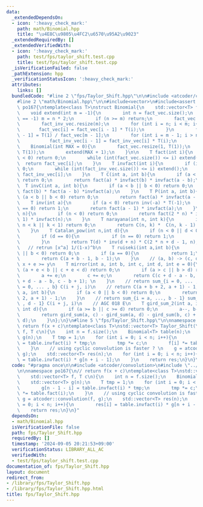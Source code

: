 ```yaml
---
data:
  _extendedDependsOn:
  - icon: ':heavy_check_mark:'
    path: math/Binomial.hpp
    title: "\u4E8C\u9805\u4FC2\u6570\u95A2\u9023"
  _extendedRequiredBy: []
  _extendedVerifiedWith:
  - icon: ':heavy_check_mark:'
    path: test/fps/taylor_shift.test.cpp
    title: test/fps/taylor_shift.test.cpp
  _isVerificationFailed: false
  _pathExtension: hpp
  _verificationStatusIcon: ':heavy_check_mark:'
  attributes:
    links: []
  bundledCode: "#line 2 \"fps/Taylor_Shift.hpp\"\n\n#include <atcoder/convolution>\n\
    #line 2 \"math/Binomial.hpp\"\n\n#include<vector>\n#include<assert.h>\n\nnamespace\
    \ po167{\ntemplate<class T>\nstruct Binomial{\n    std::vector<T> fact_vec, fact_inv_vec;\n\
    \    void extend(int m = -1){\n        int n = fact_vec.size();\n        if (m\
    \ == -1) m = n * 2;\n        if (n >= m) return;\n        fact_vec.resize(m);\n\
    \        fact_inv_vec.resize(m);\n        for (int i = n; i < m; i++){\n     \
    \       fact_vec[i] = fact_vec[i - 1] * T(i);\n        }\n        fact_inv_vec[m\
    \ - 1] = T(1) / fact_vec[m - 1];\n        for (int i = m - 1; i > n; i--){\n \
    \           fact_inv_vec[i - 1] = fact_inv_vec[i] * T(i);\n        }\n    }\n\
    \    Binomial(int MAX = 0){\n        fact_vec.resize(1, T(1));\n        fact_inv_vec.resize(1,\
    \ T(1));\n        extend(MAX + 1);\n    }\n\n    T fact(int i){\n        if (i\
    \ < 0) return 0;\n        while (int(fact_vec.size()) <= i) extend();\n      \
    \  return fact_vec[i];\n    }\n    T invfact(int i){\n        if (i < 0) return\
    \ 0;\n        while (int(fact_inv_vec.size()) <= i) extend();\n        return\
    \ fact_inv_vec[i];\n    }\n    T C(int a, int b){\n        if (a < b || b < 0)\
    \ return 0;\n        return fact(a) * invfact(b) * invfact(a - b);\n    }\n  \
    \  T invC(int a, int b){\n        if (a < b || b < 0) return 0;\n        return\
    \ fact(b) * fact(a - b) *invfact(a);\n    }\n    T P(int a, int b){\n        if\
    \ (a < b || b < 0) return 0;\n        return fact(a) * invfact(a - b);\n    }\n\
    \    T inv(int a){\n        if (a < 0) return inv(-a) * T(-1);\n        if (a\
    \ == 0) return 1;\n        return fact(a - 1) * invfact(a);\n    }\n    T Catalan(int\
    \ n){\n        if (n < 0) return 0;\n        return fact(2 * n) * invfact(n +\
    \ 1) * invfact(n);\n    }\n    T narayana(int n, int k){\n        if (n <= 0 ||\
    \ n < k || k < 1) return 0;\n        return C(n, k) *  C(n, k - 1) * inv(n);\n\
    \    }\n    T Catalan_pow(int n,int d){\n        if (n < 0 || d < 0) return 0;\n\
    \        if (d == 0){\n            if (n == 0) return 1;\n            return 0;\n\
    \        }\n        return T(d) * inv(d + n) * C(2 * n + d - 1, n);\n    }\n \
    \   // retrun [x^a] 1/(1-x)^b\n    T ruiseki(int a,int b){\n        if (a < 0\
    \ || b < 0) return 0;\n        if (a == 0){\n            return 1;\n        }\n\
    \        return C(a + b - 1, b - 1);\n    }\n    // (a, b) -> (c, d)\n    // always\
    \ x + e >= y\n    T mirror(int a, int b, int c, int d, int e = 0){\n        if\
    \ (a + e < b || c + e < d) return 0;\n        if (a > c || b > d) return 0;\n\
    \        a += e;\n        c += e;\n        return C(c + d - a - b, c - a) - C(c\
    \ + d - a - b, c - b + 1); \n    }\n    // return sum_{i = 0, ... , a} sum_{j\
    \ = 0, ... , b} C(i + j, i)\n    // return C(a + b + 2, a + 1) - 1;\n    T gird_sum(int\
    \ a, int b){\n        if (a < 0 || b < 0) return 0;\n        return C(a + b +\
    \ 2, a + 1) - 1;\n    }\n    // return sum_{i = a, ..., b - 1} sum_{j = c, ...\
    \ , d - 1} C(i + j, i)\n    // AGC 018 E\n    T gird_sum_2(int a, int b, int c,\
    \ int d){\n        if (a >= b || c >= d) return 0;\n        a--, b--, c--, d--;\n\
    \        return gird_sum(a, c) - gird_sum(a, d) - gird_sum(b, c) + gird_sum(b,\
    \ d);\n    }\n};\n}\n#line 5 \"fps/Taylor_Shift.hpp\"\n\nnamespace po167{\n//\
    \ return f(x + c)\ntemplate<class T>\nstd::vector<T> Taylor_Shift(\n    std::vector<T>\
    \ f, T c\n){\n    int n = f.size();\n    Binomial<T> table(n);\n    std::vector<T>\
    \ g(n);\n    T tmp = 1;\n    for (int i = 0; i < n; i++){\n        g[n - 1 - i]\
    \ = table.invfact(i) * tmp;\n        tmp *= c;\n        f[i] *= table.fact(i);\n\
    \    }\n    // using cyclic convolution is faster ? \n    g = atcoder::convolution(f,\
    \ g);\n    std::vector<T> res(n);\n    for (int i = 0; i < n; i++){\n        res[i]\
    \ = table.invfact(i) * g[n + i - 1];\n    }\n    return res;\n}\n}\n"
  code: "#pragma once\n\n#include <atcoder/convolution>\n#include \"../math/Binomial.hpp\"\
    \n\nnamespace po167{\n// return f(x + c)\ntemplate<class T>\nstd::vector<T> Taylor_Shift(\n\
    \    std::vector<T> f, T c\n){\n    int n = f.size();\n    Binomial<T> table(n);\n\
    \    std::vector<T> g(n);\n    T tmp = 1;\n    for (int i = 0; i < n; i++){\n\
    \        g[n - 1 - i] = table.invfact(i) * tmp;\n        tmp *= c;\n        f[i]\
    \ *= table.fact(i);\n    }\n    // using cyclic convolution is faster ? \n   \
    \ g = atcoder::convolution(f, g);\n    std::vector<T> res(n);\n    for (int i\
    \ = 0; i < n; i++){\n        res[i] = table.invfact(i) * g[n + i - 1];\n    }\n\
    \    return res;\n}\n}"
  dependsOn:
  - math/Binomial.hpp
  isVerificationFile: false
  path: fps/Taylor_Shift.hpp
  requiredBy: []
  timestamp: '2024-09-05 20:21:53+09:00'
  verificationStatus: LIBRARY_ALL_AC
  verifiedWith:
  - test/fps/taylor_shift.test.cpp
documentation_of: fps/Taylor_Shift.hpp
layout: document
redirect_from:
- /library/fps/Taylor_Shift.hpp
- /library/fps/Taylor_Shift.hpp.html
title: fps/Taylor_Shift.hpp
---
```

